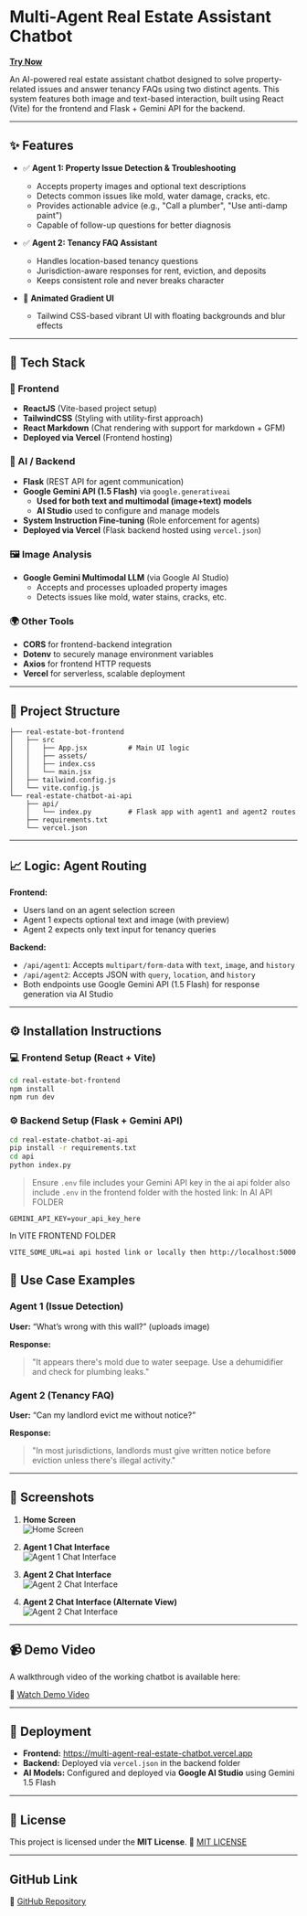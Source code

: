# Multi-Agent Real Estate Assistant Chatbot

[**Try Now**](https://multi-agent-real-estate-chatbot.vercel.app/)

An AI-powered real estate assistant chatbot designed to solve property-related issues and answer tenancy FAQs using two distinct agents. This system features both image and text-based interaction, built using React (Vite) for the frontend and Flask + Gemini API for the backend.

---

## ✨ Features

- ✅ **Agent 1: Property Issue Detection & Troubleshooting**
  - Accepts property images and optional text descriptions
  - Detects common issues like mold, water damage, cracks, etc.
  - Provides actionable advice (e.g., "Call a plumber", "Use anti-damp paint")
  - Capable of follow-up questions for better diagnosis

- ✅ **Agent 2: Tenancy FAQ Assistant**
  - Handles location-based tenancy questions
  - Jurisdiction-aware responses for rent, eviction, and deposits
  - Keeps consistent role and never breaks character

- 🌟 **Animated Gradient UI**
  - Tailwind CSS-based vibrant UI with floating backgrounds and blur effects

---

## 🧰 Tech Stack

### 🎨 Frontend
- **ReactJS** (Vite-based project setup)
- **TailwindCSS** (Styling with utility-first approach)
- **React Markdown** (Chat rendering with support for markdown + GFM)
- **Deployed via Vercel** (Frontend hosting)

### 🧠 AI / Backend
- **Flask** (REST API for agent communication)
- **Google Gemini API (1.5 Flash)** via `google.generativeai`
  - **Used for both text and multimodal (image+text) models**
  - **AI Studio** used to configure and manage models
- **System Instruction Fine-tuning** (Role enforcement for agents)
- **Deployed via Vercel** (Flask backend hosted using `vercel.json`)

### 🖼️ Image Analysis
- **Google Gemini Multimodal LLM** (via Google AI Studio)
  - Accepts and processes uploaded property images
  - Detects issues like mold, water stains, cracks, etc.

### 🌍 Other Tools
- **CORS** for frontend-backend integration
- **Dotenv** to securely manage environment variables
- **Axios** for frontend HTTP requests
- **Vercel** for serverless, scalable deployment

---

## 📂 Project Structure

```
├── real-estate-bot-frontend
│   ├── src
│   │   ├── App.jsx          # Main UI logic
│   │   ├── assets/
│   │   ├── index.css
│   │   └── main.jsx
│   ├── tailwind.config.js
│   └── vite.config.js
└── real-estate-chatbot-ai-api
    ├── api/
    │   └── index.py         # Flask app with agent1 and agent2 routes
    ├── requirements.txt
    └── vercel.json
```

---

## 📈 Logic: Agent Routing

**Frontend:**
- Users land on an agent selection screen
- Agent 1 expects optional text and image (with preview)
- Agent 2 expects only text input for tenancy queries

**Backend:**
- `/api/agent1`: Accepts `multipart/form-data` with `text`, `image`, and `history`
- `/api/agent2`: Accepts JSON with `query`, `location`, and `history`
- Both endpoints use Google Gemini API (1.5 Flash) for response generation via AI Studio

---

## ⚙️ Installation Instructions

### 💻 Frontend Setup (React + Vite)

```bash
cd real-estate-bot-frontend
npm install
npm run dev
```

### ⚙️ Backend Setup (Flask + Gemini API)

```bash
cd real-estate-chatbot-ai-api
pip install -r requirements.txt
cd api
python index.py
```

> Ensure `.env` file includes your Gemini API key in the ai api folder also include `.env` in the frontend folder with the hosted link:
In AI API FOLDER
```
GEMINI_API_KEY=your_api_key_here
```
In VITE FRONTEND FOLDER
```
VITE_SOME_URL=ai api hosted link or locally then http://localhost:5000
```


## 👥 Use Case Examples

### Agent 1 (Issue Detection)

**User:** “What’s wrong with this wall?” (uploads image)

**Response:**
> "It appears there's mold due to water seepage. Use a dehumidifier and check for plumbing leaks."

### Agent 2 (Tenancy FAQ)

**User:** “Can my landlord evict me without notice?”

**Response:**
> "In most jurisdictions, landlords must give written notice before eviction unless there's illegal activity."

---

## 🎨 Screenshots

1. **Home Screen**  
   ![Home Screen](https://github.com/abhaydixit07/multi-agent-real-estate-chatbot/blob/main/images/Screenshot%202025-04-14%20022409.png?raw=true)

2. **Agent 1 Chat Interface**  
   ![Agent 1 Chat Interface](https://github.com/abhaydixit07/multi-agent-real-estate-chatbot/blob/main/images/Screenshot%202025-04-14%20022602.png?raw=true)

3. **Agent 2 Chat Interface**  
   ![Agent 2 Chat Interface](https://github.com/abhaydixit07/multi-agent-real-estate-chatbot/blob/main/images/Screenshot%202025-04-14%20022636.png?raw=true)

4. **Agent 2 Chat Interface (Alternate View)**  
   ![Agent 2 Chat Interface](https://github.com/abhaydixit07/multi-agent-real-estate-chatbot/blob/main/images/Screenshot%202025-04-14%20022701.png?raw=true)

---

## 📹 Demo Video

A walkthrough video of the working chatbot is available here:

🔗 [Watch Demo Video](https://drive.google.com/file/d/1tB--dsIO2X-vq6R09lSZ4RX9gMnKa0-b/view?usp=sharing)

---

## 🚀 Deployment

- **Frontend:** https://multi-agent-real-estate-chatbot.vercel.app
- **Backend:** Deployed via `vercel.json` in the backend folder
- **AI Models:** Configured and deployed via **Google AI Studio** using Gemini 1.5 Flash

---

## 📄 License

This project is licensed under the **MIT License**.
🔗 [MIT LICENSE](https://github.com/abhaydixit07/multi-agent-real-estate-chatbot/blob/main/LICENSE)

---

## GitHub Link

🔗 [GitHub Repository](https://github.com/abhaydixit07/multi-agent-real-estate-chatbot/)
